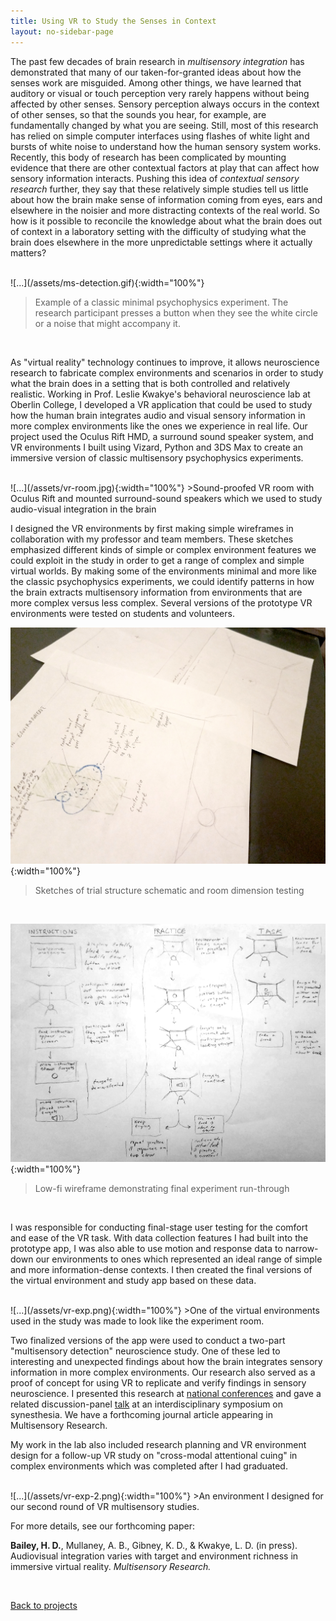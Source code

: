 ```yaml
---
title: Using VR to Study the Senses in Context
layout: no-sidebar-page
---
```

The past few decades of brain research in _multisensory integration_ has demonstrated that many of our taken-for-granted ideas about how the senses work are misguided. Among other things, we have learned that auditory or visual or touch perception very rarely happens without being affected by other senses. Sensory perception always occurs in the context of other senses, so that the sounds you hear, for example, are fundamentally changed by what you are seeing. Still, most of this research has relied on simple computer interfaces using flashes of white light and bursts of white noise to understand how the human sensory system works. Recently, this body of research has been complicated by mounting evidence that there are other contextual factors at play that can affect how sensory information interacts. Pushing this idea of _contextual sensory research_ further, they say that these relatively simple studies tell us little about how the brain make sense of information coming from eyes, ears and elsewhere in the noisier and more distracting contexts of the real world. So how is it possible to reconcile the knowledge about what the brain does out of context in a laboratory setting with the difficulty of studying what the brain does elsewhere in the more unpredictable settings where it actually matters?

<br>
![...](/assets/ms-detection.gif){:width="100%"}

>Example of a classic minimal psychophysics experiment. The research participant presses a button when they see the white circle or a noise that might accompany it.

<br>

As "virtual reality" technology continues to improve, it allows neuroscience research to fabricate complex environments and scenarios in order to study what the brain does in a setting that is both controlled and relatively realistic. Working in Prof. Leslie Kwakye's behavioral neuroscience lab at Oberlin College, I developed a VR application that could be used to study how the human brain integrates audio and visual sensory information in more complex environments like the ones we experience in real life. Our project used the Oculus Rift HMD, a surround sound speaker system, and VR environments I built using Vizard, Python and 3DS Max to create an immersive version of classic multisensory psychophysics experiments.

<br>
![...](/assets/vr-room.jpg){:width="100%"}
>Sound-proofed VR room with Oculus Rift and mounted surround-sound speakers which we used to study audio-visual integration in the brain

<br>

I designed the VR environments by first making simple wireframes in collaboration with my professor and team members. These sketches emphasized different kinds of simple or complex environment features we could exploit in the study in order to get a range of complex and simple virtual worlds. By making some of the environments minimal and more like the classic psychophysics experiments, we could identify patterns in how the brain extracts multisensory information from environments that are more complex versus less complex. Several versions of the prototype VR environments were tested on students and volunteers.

![...](/assets/task-sketches.jpg){:width="100%"}
>Sketches of trial structure schematic and room dimension testing

<br>

![...](/assets/task-flow.jpg){:width="100%"}
>Low-fi wireframe demonstrating final experiment run-through

<br>

I was responsible for conducting final-stage user testing for the comfort and ease of the VR task. With data collection features I had built into the prototype app, I was also able to use motion and response data to narrow-down our environments to ones which represented an ideal range of simple and more information-dense contexts. I then created the final versions of the virtual environment and study app based on these data.

<br>
![...](/assets/vr-exp.png){:width="100%"}
>One of the virtual environments used in the study was made to look like the experiment room.

<br>

Two finalized versions of the app were used to conduct a two-part "multisensory detection" neuroscience study. One of these led to interesting and unexpected findings about how the brain integrates sensory information in more complex environments. Our research also served as a proof of concept for using VR to replicate and verify findings in sensory neuroscience. I presented this research at [national conferences](http://www.abstractsonline.com/Plan/ViewAbstract.aspx?mID=3744&sKey=8ffdb9bb-e46a-4d5d-8eba-d2ab4dd08884&cKey=b23bba56-576a-48aa-a886-c95fb61bb543&mKey=d0ff4555-8574-4fbb-b9d4-04eec8ba0c84) and gave a related discussion-panel [talk](https://www.dropbox.com/s/wio5f70xiyqvpx7/synesthesia-symposium-april-15-updated-figures.pdf?dl=0) at an interdisciplinary symposium on synesthesia. We have a forthcoming journal article appearing in Multisensory Research.

My work in the lab also included research planning and VR environment design for a follow-up VR study on "cross-modal attentional cuing" in complex environments which was completed after I had graduated.

<br>
![...](/assets/vr-exp-2.png){:width="100%"}
>An environment I designed for our second round of VR multisensory studies.

<br>

For more details, see our forthcoming paper:

**Bailey, H. D.**, Mullaney, A. B., Gibney, K. D., & Kwakye, L. D. (in press). Audiovisual integration varies with target and environment richness in immersive virtual reality. *Multisensory Research.*

<br>

[Back to projects](../)

